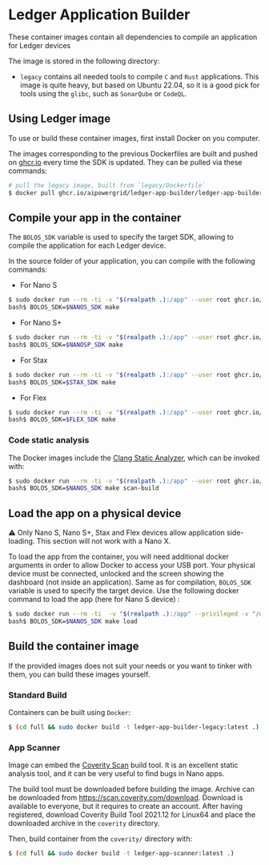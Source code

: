 # Ledger Application Builder

These container images contain all dependencies to compile an application for Ledger devices

The image is stored in the following directory:

- `legacy` contains all needed tools to compile `C` and `Rust` applications. This image is quite heavy, but based on Ubuntu 22.04, so it is a good pick for tools using the `glibc`, such as `SonarQube` or `CodeQL`.

## Using Ledger image

To use or build these container images, first install Docker on you computer.

The images corresponding to the previous Dockerfiles are built and pushed on [ghcr.io](ghcr.io) every time the SDK is updated.
They can be pulled via these commands:

```bash
# pull the legacy image, built from `legacy/Dockerfile`
$ docker pull ghcr.io/aipowergrid/ledger-app-builder/ledger-app-builder-legacy:latest
```

## Compile your app in the container

The `BOLOS_SDK` variable is used to specify the target SDK, allowing to compile the application for each Ledger device.

In the source folder of your application, you can compile with the following commands:

* For Nano S
```bash
$ sudo docker run --rm -ti -v "$(realpath .):/app" --user root ghcr.io/aipowergrid/ledger-app-builder/ledger-app-builder-legacy:latest
bash$ BOLOS_SDK=$NANOS_SDK make
```

* For Nano S+
```bash
$ sudo docker run --rm -ti -v "$(realpath .):/app" --user root ghcr.io/aipowergrid/ledger-app-builder/ledger-app-builder-legacy:latest
bash$ BOLOS_SDK=$NANOSP_SDK make
```

* For Stax
```bash
$ sudo docker run --rm -ti -v "$(realpath .):/app" --user root ghcr.io/aipowergrid/ledger-app-builder/ledger-app-builder-legacy:latest
bash$ BOLOS_SDK=$STAX_SDK make
```

* For Flex
```bash
$ sudo docker run --rm -ti -v "$(realpath .):/app" --user root ghcr.io/AIPowerGrid/ledger-app-builder/ledger-app-builder-legacy:latest
bash$ BOLOS_SDK=$FLEX_SDK make
```

### Code static analysis

The Docker images include the [Clang Static Analyzer](https://clang-analyzer.llvm.org/), which can be invoked with:

```bash
$ sudo docker run --rm -ti -v "$(realpath .):/app" --user root ghcr.io/aipowergrid/ledger-app-builder/ledger-app-builder-legacy:latest
bash$ BOLOS_SDK=$NANOS_SDK make scan-build
```

## Load the app on a physical device

:warning: Only Nano S, Nano S+, Stax and Flex devices allow application side-loading. This section will not work with a Nano X.

To load the app from the container, you will need additional docker arguments in order to allow Docker to access your USB port.
Your physical device must be connected, unlocked and the screen showing the dashboard (not inside an application). Same as for compilation, `BOLOS_SDK` variable is used to specify the target device. Use the following docker command to load the app (here for Nano S device) :

```bash
$ sudo docker run --rm -ti  -v "$(realpath .):/app" --privileged -v "/dev/bus/usb:/dev/bus/usb" --user root ghcr.io/aipowergrid/ledger-app-builder/ledger-app-builder-legacy:latest
bash$ BOLOS_SDK=$NANOS_SDK make load
```

## Build the container image

If the provided images does not suit your needs or you want to tinker with them, you can build these images yourself.


### Standard Build

Containers can be built using `Docker`:

```bash
$ (cd full && sudo docker build -t ledger-app-builder-legacy:latest .)
```

### App Scanner

Image can embed the [Coverity Scan](https://scan.coverity.com/) build tool. It is an excellent static analysis tool, and it can be very useful to find bugs in Nano apps.

The build tool must be downloaded before building the image. Archive can be downloaded from <https://scan.coverity.com/download>. Download is available to everyone, but it requires to create an account. After having registered, download Coverity Build Tool 2021.12 for Linux64 and place the downloaded archive in the `coverity` directory.

Then, build container from the `coverity/` directory with:

```bash
$ (cd full && sudo docker build -t ledger-app-scanner:latest .)
```
